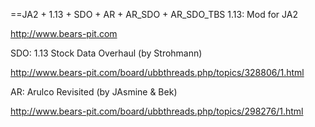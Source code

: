 ==JA2 + 1.13 + SDO + AR + AR_SDO + AR_SDO_TBS
1.13: Mod for JA2

http://www.bears-pit.com

SDO: 1.13 Stock Data Overhaul (by Strohmann)

http://www.bears-pit.com/board/ubbthreads.php/topics/328806/1.html

AR: Arulco Revisited (by JAsmine & Bek)

http://www.bears-pit.com/board/ubbthreads.php/topics/298276/1.html
